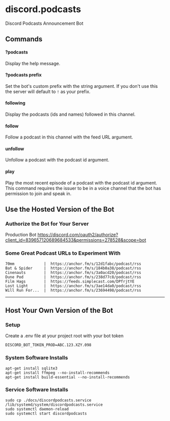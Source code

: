 # discord.podcasts

Discord Podcasts Announcement Bot

## Commands

#### ?podcasts

Display the help message.

#### ?podcasts prefix <value>

Set the bot's custom prefix with the string <value> argument.
If you don't use this the server will default to `!` as your prefix.

#### <prefix>following

Display the podcasts (ids and names) followed in this channel.

#### <prefix>follow <url>

Follow a podcast in this channel with the feed URL <url> argument.

#### <prefix>unfollow <id>

Unfollow a podcast with the podcast id <id> argument.

#### <prefix>play <id>

Play the most recent episode of a podcast with the podcast id <id> argument.
This command requires the issuer to be in a voice channel that the bot has permission to join and speak in.

## Use the Hosted Version of the Bot

### Authorize the Bot for Your Server

Production Bot
https://discord.com/oauth2/authorize?client_id=839657120689684533&permissions=278528&scope=bot

### Some Great Podcast URLs to Experiment With

```
70mm             |  https://anchor.fm/s/12d1fabc/podcast/rss
Bat & Spider     |  https://anchor.fm/s/184b0a38/podcast/rss
Cinenauts        |  https://anchor.fm/s/3a0acd20/podcast/rss
Dune Pod         |  https://anchor.fm/s/238d77c8/podcast/rss
Film Hags        |  https://feeds.simplecast.com/DPfrjtYE
Lost Light       |  https://anchor.fm/s/3ae14da0/podcast/rss
Will Run For...  |  https://anchor.fm/s/23694498/podcast/rss
```

---

## Host Your Own Version of the Bot

### Setup

Create a .env file at your project root with your bot token

```
DISCORD_BOT_TOKEN_PROD=ABC.123.XZY.098
```

### System Software Installs

```shell
apt-get install sqlite3
apt-get install ffmpeg --no-install-recommends
apt-get install build-essential --no-install-recommends
```

### Service Software Installs

```shell
sudo cp ./docs/discordpodcasts.service /lib/systemd/system/discordpodcasts.service
sudo systemctl daemon-reload
sudo systemctl start discordpodcasts
```
